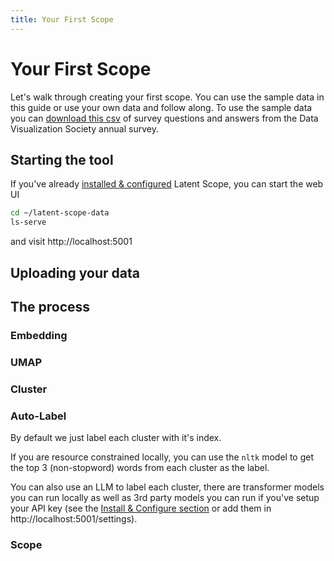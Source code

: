 ```yaml
---
title: Your First Scope
---
```


# Your First Scope

Let's walk through creating your first scope. You can use the sample data in this guide or use your own data and follow along.
To use the sample data you can [download this csv](https://storage.googleapis.com/fun-data/latent-scope/examples/dvs-survey/datavis-misunderstood.csv) 
of survey questions and answers from the Data Visualization Society annual survey.

## Starting the tool
If you've already [installed & configured](/install-and-config) Latent Scope, you can start the web UI 
```bash
cd ~/latent-scope-data
ls-serve
```

and visit http://localhost:5001


## Uploading your data



## The process

### Embedding

### UMAP

### Cluster

### Auto-Label

By default we just label each cluster with it's index. 

If you are resource constrained locally, you can use the `nltk` model to get the top 3 (non-stopword) words from each cluster as the label.  

You can also use an LLM to label each cluster, there are transformer models you can run locally as well as 3rd party models you can run if you've setup your API key (see the [Install & Configure section](/install-and-config) or add them in http://localhost:5001/settings).

### Scope